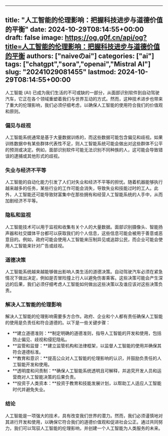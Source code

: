 
---
title: "人工智能的伦理影响：把握科技进步与道德价值的平衡"
date: 2024-10-29T08:14:55+00:00
draft: false
image: https://og.g0f.cn/api/og?title=人工智能的伦理影响：把握科技进步与道德价值的平衡
authors: ["naiveのai"]
categories: ["ai"]
tags: ["chatgpt","sora","openai","Mistral AI"]
slug: "20241029081455"
lastmod: 2024-10-29T08:14:55+00:00
---
人工智能 (AI) 已成为我们生活的不可或缺的一部分，从面部识别软件到自动驾驶汽车，它正在各个领域重塑着我们与世界互动的方式。然而，这种技术进步也带来了重大的伦理影响，我们必须仔细考虑，以确保人工智能的使用符合我们的价值观和原则。

### 偏见与歧视

人工智能系统通常是基于大量数据训练的，而这些数据可能包含偏见和歧视。如果训练数据中有某些群体代表性不足，则人工智能系统可能会做出对这些群体不公平的预测或决定。例如，面部识别软件可能无法识别不同种族的人，这可能会导致错误的逮捕或其他形式的歧视。

### 失业与经济不平等

人工智能的自动化能力引发了人们对失业和经济不平等的担忧。随着机器能够执行越来越多的任务，某些行业的工作可能会消失，导致失业和技能过时的工人。此外，人工智能还可能导致财富集中在那些拥有和经营人工智能系统的人手中，从而加剧经济不平等。

### 隐私和监视

人工智能技术可以用于监视和收集有关个人的大量数据。面部识别摄像头、智能扬声器和社交媒体平台都可以获取我们的个人信息，这些信息可能会被用于善意或恶意目的。例如，政府可能会使用人工智能来压制异见或追踪公民，而企业可能会使用人工智能来针对广告或歧视。

### 道德决策

人工智能系统越来越能够做出影响人类生活的道德决策。自动驾驶汽车必须在紧急情况下做出决定，例如是否冒险撞上行人以避免伤害乘客。这些决策可能会产生深远的后果，我们必须仔细考虑人工智能如何做出这些决策以及谁应该对这些决策负责。

### 解决人工智能的伦理影响

解决人工智能的伦理影响需要多方合作。政府、企业和个人都有责任确保人工智能的使用是负责任和符合道德的。以下是一些关键步骤：

* **建立道德准则：**制定明确的道德准则，指导人工智能的开发和使用，包括防止偏见、歧视和侵犯隐私。
* **监管和监督：**建立监管机构和法律框架，以监督人工智能的使用并确保其符合道德标准。
* **教育和意识：**提高公众对人工智能的伦理影响的认识，并鼓励负责任的人工智能开发和使用。
* **透明度和问责制：**确保人工智能系统透明且可解释，并追究开发人员和运营商对人工智能决策的后果负责。
* **投资于人类资本：**投资于教育和技能发展计划，以帮助工人适应人工智能时代并避免失业。

### 结论

人工智能是一项强大的技术，具有改变我们世界的潜力。然而，我们必须谨慎地对其进行开发和使用，以确保它符合我们的道德价值观和促进社会公正。通过共同努力，我们可以驾驭人工智能的伦理影响，并创建一个人工智能为人类服务的未来。